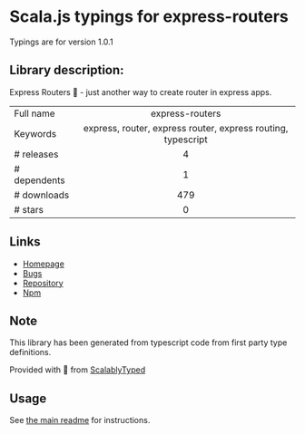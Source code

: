 
# Scala.js typings for express-routers

Typings are for version 1.0.1

## Library description:
Express Routers 🚦 - just another way to create router in express apps.

|                    |                 |
| ------------------ | :-------------: |
| Full name          | express-routers |
| Keywords           | express, router, express router, express routing, typescript |
| # releases         | 4 |
| # dependents       | 1 |
| # downloads        | 479 |
| # stars            | 0 |

## Links
- [Homepage](https://github.com/chanlito/express-routers#readme)
- [Bugs](https://github.com/chanlito/express-routers/issues)
- [Repository](https://github.com/chanlito/express-routers)
- [Npm](https://www.npmjs.com/package/express-routers)
    


## Note
This library has been generated from typescript code from first party type definitions.

Provided with :purple_heart: from [ScalablyTyped](https://github.com/oyvindberg/ScalablyTyped)

## Usage
See [the main readme](../../readme.md) for instructions.


